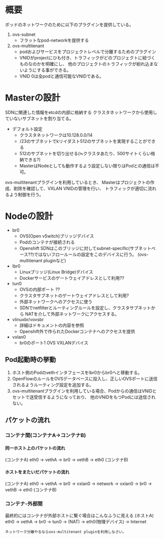 # 概要
ポッドのネットワークのために以下のプラグインを提供している。

1. ovs-subnet
    - フラットなpod-networkを提供する
1. ovs-multitenant
    - podおよびサービスをプロジェクトレベルで分離するためのプラグイン
    - VNIDがprojectにひも付き、トラフィックがどのプロジェクトに紐づくものなのかを明確にし、
        他のプロジェクトのトラフィックが紛れ込まないようにする事ができる。
    - VNID 0は全podと通信可能なVNIDである。

# Masterの設計
SDNに関連した情報をetcdの内部に格納する
クラスタネットワークから使用していないサブネットを割り当てる。

- デフォルト設定
    - クラスタネットワークは10.128.0.0/14
    - /23のサブネットでkリイダスト512のサブネットを実現することができる
    - 512のサブネットを切り出せる(≒クラスタあたり、500サイトくらい格納できる?)
    - MasterはNodeとしても動作するよう設定しない限りはPodとの通信は不可。

ovs-multitenantプラグインを利用しているとき、
Masterはプロジェクトの作成、削除を確認して、VXLAN VNIDの管理を行い、
トラフィックが適切に流れるよう制御を行う。


# Nodeの設計
- br0
    - OVS(Open vSwitch)ブリッジデバイス
    - Podのコンテナが接続される
    - Openshift SDNはこのブリッジに対してsubnet-specific(サブネットベース??)ではないフロールールの設定をこのデバイスに行う。
      (ovs-multitenant pluginなど)
- lbr0
    - Linuxブリッジ(Linux Bridge)デバイス
    - Dockerサービスのゲートウェイアドレスとして利用??
- tun0
    - OVSの内部ポート ??
    - クラスタサブネットのゲートウェイアドレスとして利用?
    - 外部ネットワークへのアクセスに使う
    - SDNでnetfilterとルーティングルールを設定し、クラスタサブネットから
        NATを介して外部ネットワークにアクセスする。
- vlinuxbr/vovsbr
    - 詳細はドキュメントの内容を参照
    - Openshift外で作られたDockerコンテナへのアクセスを提供
- vxlan0
    - br0のポート1 OVS VXLANデバイス

## Pod起動時の挙動

1. ホスト側のPodのvethインタフェースをlbr0からbr0へと移動する。
1. OpenFlowのルールをOVSデータベースに投入し、正しいOVSポートに送信されるようルーティング設定を追加する。
1. ovs-multitenantプラグインを利用している場合、Podからの通信はVNIDとセットで送受信するようになっており、
    他のVNIDをもつPodには送信されない。

## パケットの流れ

### コンテナ間(コンテナA->コンテナB)
#### 同一ホスト上のパケットの流れ
(コンテナA) eth0 -> vethA -> br0 -> vethB -> eth0 (コンテナB)
#### ホストをまたいだパケットの流れ
(コンテナA) eth0 -> vethA -> br0 -> vxlan0 -> network -> vxlan0 -> br0 -> vethB -> eth0 (コンテナB)

### コンテナ-外部間
最終的にはコンテナが外部ホストに繋ぐ場合はこんなふうに見える
(ホストA) eth0 -> vethA -> br0 -> tun0 -> (NAT) -> eth0(物理デバイス) -> Internet

```
ネットワーク分離やるならovs-multitenant pluginを利用しなさい。
```